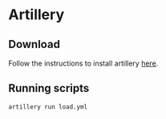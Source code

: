 # Artillery

## Download
Follow the instructions to install artillery [here](https://artillery.io/docs/getting-started/).

## Running scripts

`artillery run load.yml`